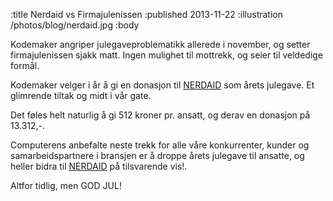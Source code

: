 :title Nerdaid vs Firmajulenissen
:published 2013-11-22
:illustration /photos/blog/nerdaid.jpg
:body

Kodemaker angriper julegaveproblematikk allerede i november, og setter
firmajulenissen sjakk matt. Ingen mulighet til mottrekk, og seier til veldedige
formål.

Kodemaker velger i år å gi en donasjon til [NERDAID](http://kodem.kr/1c5zZUy)
som årets julegave. Et glimrende tiltak og midt i vår gate.

Det føles helt naturlig å gi 512 kroner pr. ansatt, og derav en donasjon på
13.312,-.

Computerens anbefalte neste trekk for alle våre konkurrenter, kunder og
samarbeidspartnere i bransjen er å droppe årets julegave til ansatte, og heller
bidra til [NERDAID](http://kodem.kr/1c5zZUy) på tilsvarende vis!.

Altfor tidlig, men GOD JUL!
